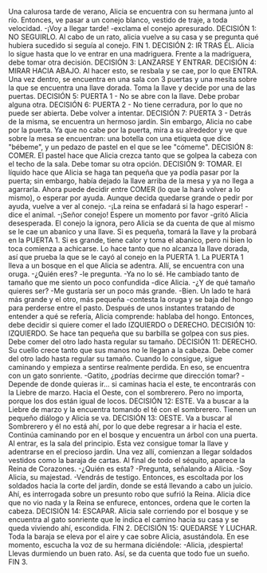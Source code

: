 Una calurosa tarde de verano, Alicia se encuentra con su hermana junto al río. Entonces, ve pasar a un conejo blanco, vestido de traje, a toda velocidad.
-¡Voy a llegar tarde! -exclama el conejo apresurado.
DECISIÓN 1: NO SEGUIRLO. Al cabo de un rato, alicia vuelve a su casa y se pregunta qué hubiera sucedido si seguía al conejo. FIN 1.
DECISIÓN 2: IR TRAS ÉL. Alicia lo sigue hasta que lo ve entrar en una madriguera. 
Frente a la madriguera, debe tomar otra decisión.
DECISIÓN 3: LANZARSE Y ENTRAR.
DECISIÓN 4: MIRAR HACIA ABAJO. Al hacer esto, se resbala y se cae, por lo que ENTRA.
Una vez dentro, se encuentra en una sala con 3 puertas y una mesita sobre la que se encuentra una llave dorada. Toma la llave y decide por una de las puertas.
DECISIÓN 5: PUERTA 1 - No se abre con la llave. Debe probar alguna otra.
DECISIÓN 6: PUERTA 2 - No tiene cerradura, por lo que no puede ser abierta. Debe volver a intentar.
DECISIÓN 7: PUERTA 3 - Detrás de la misma, se encuentra un hermoso jardín. Sin embargo, Alicia no cabe por la puerta.
Ya que no cabe por la puerta, mira a su alrededor y ve que sobre la mesa se encuentran: una botella con una etiqueta que dice "bébeme", y un pedazo de pastel en el que se lee "cómeme".
DECISIÓN 8: COMER. El pastel hace que Alicia crezca tanto que se golpea la cabeza con el techo de la sala. Debe tomar su otra opción. 
DECISIÓN 9: TOMAR. El líquido hace que Alicia se haga tan pequeña que ya podía pasar por la puerta; sin embargo, había dejado la llave arriba de la mesa y ya no llega a agarrarla. Ahora puede decidir entre COMER (lo que la hará volver a lo mismo), o esperar por ayuda.
Aunque decida quedarse grande o pedir por ayuda, vuelve a ver al conejo.
-¡La reina se enfadará si la hago esperar! -dice el animal.
-¡Señor conejo! Espere un momento por favor -gritó Alicia desesperada.
El conejo la ignora, pero Alicia se da cuenta de que al mismo se le cae un abanico y una llave.
Si es pequeña, tomará la llave y la probará en la PUERTA 1.
Si es grande, tiene calor y toma el abanico, pero ni bien lo toca comienza a achicarse. Lo hace tanto que no alcanza la llave dorada, así que prueba la que se le cayó al conejo en la PUERTA 1.
La PUERTA 1 lleva a un bosque en el que Alicia se adentra. Allí, se encuentra con una oruga.
-¿Quién eres? -le pregunta.
-Ya no lo sé. He cambiado tanto de tamaño que me siento un poco confundida -dice Alicia.
-¿Y de qué tamaño quieres ser?
-Me gustaría ser un poco más grande.
-Bien. Un lado te hará más grande y el otro, más pequeña -contesta la oruga y se baja del hongo para perderse entre el pasto.
Después de unos instantes tratando de entender a qué se refería, Alicia comprende: hablaba del hongo. Entonces, debe decidir si quiere comer el lado IZQUIERDO o DERECHO.
DECISIÓN 10: IZQUIERDO. Se hace tan pequeña que su barbilla se golpea con sus pies. Debe comer del otro lado hasta regular su tamaño.
DECISIÓN 11: DERECHO. Su cuello crece tanto que sus manos no le llegan a la cabeza. Debe comer del otro lado hasta regular su tamaño.
Cuando lo consigue, sigue caminando y empieza a sentirse realmente perdida. En eso, se encuentra con un gato sonriente.
-Gatito, ¿podrías decirme que dirección tomar?
-Depende de donde quieras ir... si caminas hacia el este, te encontrarás con la Liebre de marzo. Hacia el Oeste, con el sombrerero. Pero no importa, porque los dos están igual de locos.
DECISIÓN 12: ESTE. Va a buscar a la Liebre de marzo y la encuentra tomando el té con el sombrerero. Tienen un pequeño diálogo y Alicia se va.
DECISIÓN 13: OESTE. Va a buscar al Sombrerero y él no está ahí, por lo que debe regresar a ir hacia el este.
Continúa caminando por en el bosque y encuentra un árbol con una puerta. Al entrar, es la sala del principio. Esta vez consigue tomar la llave y adentrarse en el precioso jardín. Una vez allí, comienzan a llegar soldados vestidos como la baraja de cartas. Al final de todo el séquito, aparece la Reina de Corazones. 
-¿Quién es esta? -Pregunta, señalando a Alicia. 
-Soy Alicia, su majestad.
-Vendrás de testigo.
Entonces, es escoltada por los soldados hacia la corte del jardín, donde se está llevando a cabo un juicio. Ahí, es interrogada sobre un presunto robo que sufrió la Reina. Alicia dice que no vio nada y la Reina se enfurece, entonces, ordena que le corten la cabeza.
DECISIÓN 14: ESCAPAR. Alicia sale corriendo por el bosque y se encuentra al gato sonriente que le indica el camino hacia su casa y se queda viviendo ahí, escondida. FIN 2.
DECISIÓN 15: QUEDARSE Y LUCHAR. Toda la baraja se eleva por el aire y cae sobre Alicia, asustándola. En ese momento, escucha la voz de su hermana diciéndole:
-Alicia, ¡despierta! Llevas durmiendo un buen rato.
Así, se da cuenta que todo fue un sueño. FIN 3.

